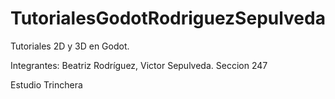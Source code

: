 # TutorialesGodotRodriguezSepulveda
 Tutoriales 2D y 3D en Godot.

Integrantes: Beatriz Rodríguez, Victor Sepulveda.
Seccion 247

Estudio Trinchera
